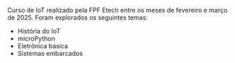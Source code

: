 Curso de IoT realizado pela FPF Etech entre os meses de fevereiro e março de 2025.
Foram explorados os seguintes temas:
- História do IoT
- microPython
- Eletrônica básica
- Sistemas embarcados